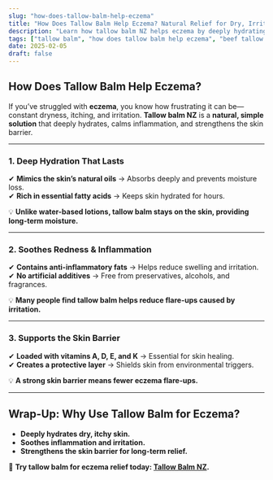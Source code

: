 ```yaml
---
slug: "how-does-tallow-balm-help-eczema"
title: "How Does Tallow Balm Help Eczema? Natural Relief for Dry, Irritated Skin"
description: "Learn how tallow balm NZ helps eczema by deeply hydrating, soothing inflammation, and supporting skin barrier repair."
tags: ["tallow balm", "how does tallow balm help eczema", "beef tallow for skin NZ"]
date: 2025-02-05
draft: false
---
```


## How Does Tallow Balm Help Eczema?  

If you’ve struggled with **eczema**, you know how frustrating it can be—constant dryness, itching, and irritation. **Tallow balm NZ** is a **natural, simple solution** that deeply hydrates, calms inflammation, and strengthens the skin barrier.  

---

### **1. Deep Hydration That Lasts**  

✔ **Mimics the skin’s natural oils** → Absorbs deeply and prevents moisture loss.  
✔ **Rich in essential fatty acids** → Keeps skin hydrated for hours.  

💡 **Unlike water-based lotions, tallow balm stays on the skin, providing long-term moisture.**  

---

### **2. Soothes Redness & Inflammation**  

✔ **Contains anti-inflammatory fats** → Helps reduce swelling and irritation.  
✔ **No artificial additives** → Free from preservatives, alcohols, and fragrances.  

💡 **Many people find tallow balm helps reduce flare-ups caused by irritation.**  

---

### **3. Supports the Skin Barrier**  

✔ **Loaded with vitamins A, D, E, and K** → Essential for skin healing.  
✔ **Creates a protective layer** → Shields skin from environmental triggers.  

💡 **A strong skin barrier means fewer eczema flare-ups.**  

---

## **Wrap-Up: Why Use Tallow Balm for Eczema?**  

- **Deeply hydrates dry, itchy skin.**  
- **Soothes inflammation and irritation.**  
- **Strengthens the skin barrier for long-term relief.**  

🔗 **Try tallow balm for eczema relief today: [Tallow Balm NZ](https://primalpantry.co.nz/shop/products/tallow-skin/).**
